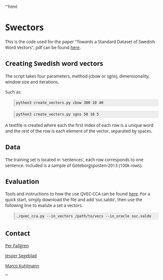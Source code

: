 '''html
<!doctype html>
<html>
	<head>
	<title>Swectors</title>
	<meta charset="utf-8">
	<style>
	@import "http://fonts.googleapis.com/css?family=Open Sans:regular,semibold,italic,italicsemibold|Inconsolata&amp;v2";
	body {
  		font-family: "Open Sans";
  		margin: 2em 2em 2em 2em;
	}
	pre {
  		background: #eee;
  		margin-left: 2em;
  		padding: 5px;
  		border-left: 3px solid #ccc;
	}
</style>
</head>

<body>
	<h1>Swectors</h1>
	<p>This is the code used for the paper "Towards a Standard Dataset of Swedish Word Vectors", pdf can be found <a href="https://link.to.article">here</a>.</p>
	<h2>Creating Swedish word vectors</h2>
	<p>The script takes four parameters, method (cbow or sgns), dimensionality, window size and iterations.</p>
	<p>Such as:</p>
	<pre><code>python3 create_vectors.py cbow 300 10 40</code></pre>
	<pre><code>python3 create_vectors.py sgns 50 10 5</code></pre>
	<p>A textfile is created where each the first index of each row is a unique word and the rest of the row is each element of the vector, separated by spaces.</p>
	<h2>Data</h2>
	<p>The training set is located in 'sentences', each row corresponds to one sentence. Included is a sample of Göteborgsposten-2013 (100k rows).</p> 
	<h2>Evaluation</h2>
	Tools and instructions to how the use QVEC-CCA can be found <a href="https://github.com/ytsvetko/qvec">here</a>. For a quick start, simply download the file and add 'suc.saldo', then use the following line to evalute a set a vectors.
	<pre><code>./qvec_cca.py --in_vectors /path/to/vecs --in_oracle suc.saldo</code></pre>
	<h2>Contact</h2>
	<p>
		<a href="mailto:perfa292@student.liu.se?Subject=Swectors">Per Fallgren</a>
	</p>
	<p>
		<a href="mailto:jesse317@student.liu.se?Subject=Swectors">Jesper Segeblad</a>
	</p>
	<p>
		<a href="mailto:marco.kuhlmann@liu.se?Subject=Swectors">Marco Kuhlmann</a>
	</p>
</body>
</html>
'''